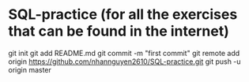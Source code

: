 # SQL-practice (for all the exercises that can be found in the internet)
git init
git add README.md
git commit -m "first commit"
git remote add origin https://github.com/nhannguyen2610/SQL-practice.git
git push -u origin master

